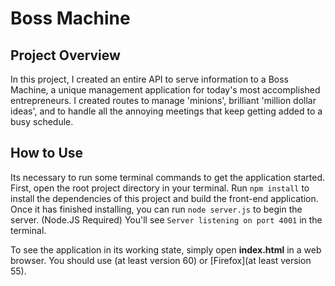 # Boss Machine

## Project Overview

In this project, I created an entire API to serve information to a Boss Machine, a unique management application for today's most accomplished entrepreneurs. I created routes to manage 'minions', brilliant 'million dollar ideas', and to handle all the annoying meetings that keep getting added to a busy schedule.

## How to Use

Its necessary to run some terminal commands to get the application started. First, open the root project directory in your terminal. Run `npm install` to install the dependencies of this project and build the front-end application.
Once it has finished installing, you can run `node server.js` to begin the server. (Node.JS Required) You'll see `Server listening on port 4001` in the terminal. 

To see the application in its working state, simply open **index.html** in a web browser. You should use (at least version 60) or [Firefox](at least version 55). 